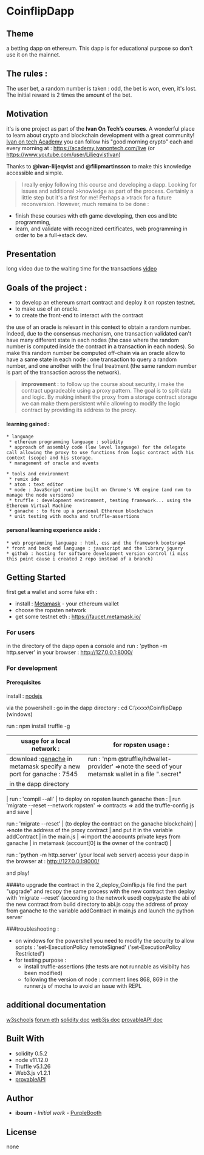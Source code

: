 # CoinflipDapp

 ## Theme
  a betting dapp on ethereum.
  This dapp is for educational purpose so don't use it on the mainnet.

 ## The rules :
  The user bet, a random number is taken : odd, the bet is won, even, it's lost. The initial reward is 2 times the amount of the bet.

 ## Motivation
  it's is one project as part of the **Ivan On Tech’s courses**. A wonderful place to learn about crypto and  blockchain development with a great community!
  [Ivan on tech Academy](https://academy.ivanontech.com/)
  you can follow his "good morning crypto" each and every morning at :
  https://academy.ivanontech.com/live (or https://www.youtube.com/user/LiljeqvistIvan)

  Thanks to __@ivan-liljeqvist__ and __@filipmartinsson__ to make this knowledge accessible and simple.

  >I really enjoy following this course and developing a dapp. Looking for issues and additional >knowledge as part of the process. Certainly a little step but it's a first for me! Perhaps a >track for a future reconversion. However, much remains to be done :
  * finish these courses with eth game developing, then eos and btc programming,
  * learn, and validate with recognized certificates, web programming in order to be a full->stack dev.


 ## Presentation
  long video due to the waiting time for the transactions
  [video](https://vimeo.com/421694810)


 ## Goals of the project :
  * to develop an ethereum smart contract and deploy it on ropsten testnet.
  * to make use of an oracle.
  * to create the front-end to interact with the contract

  the use of an oracle is relevant in this context to obtain a random number. Indeed, due to the consensus mechanism, one transaction validated can't have many different state in each nodes (the case where the random number is computed inside the contract in a transaction in each nodes). So make this random number be computed off-chain via an oracle allow to have a same state in each node : one transaction to query a random number, and one another with the final treatment (the same random number is part of the transaction across the network).


  >__improvement :__ to follow up the course about security, i make the contract upgradeable using a proxy pattern. The goal is to split data and logic. By making inherit the proxy from a storage contract storage we can make them persistent while allowing to modify the logic contract by providing its address to the proxy.   

  #### learning gained :
    * language
     * ethereum programming language : solidity
     * approach of assembly code (low level language) for the delegate call allowing the proxy to use functions from logic contract with his context (scope) and his storage.
     * management of oracle and events

    * tools and environment
     * remix ide
     * atom : text editor
     * node : JavaScript runtime built on Chrome's V8 engine (and nvm to manage the node versions)  
     * truffle : development environment, testing framework... using the Ethereum Virtual Machine
     * ganache : to fire up a personal Ethereum blockchain
     * unit testing with mocha and truffle-assertions

   #### personal learning experience aside :
    * web programming language : html, css and the framework bootsrap4
    * front and back end language : javascript and the library jquery
    * github : hosting for software development version control (i miss this point cause i created 2 repo instead of a branch)


 ## Getting Started

  first get a wallet and some fake eth :
  * install : [Metamask](https://metamask.io/) - your ethereum wallet
  * choose the ropsten network
  * get some testnet eth : https://faucet.metamask.io/

  ### For users
  in the directory of the dapp open a console and run : 'python -m http.server'
  in your browser : http://127.0.0.1:8000/

  ### For development

  #### Prerequisites

  install : [nodejs](https://nodejs.org/en/)

  via the powershell :
  go in the dapp directory : cd C:\xxxx\CoinflipDapp (windows)

  run :     npm install truffle -g

  usage for a **local network** : | for **ropsten** usage :
  ------------------------------------|-----------------------------
  download :[ganache](https://www.trufflesuite.com/ganache) in metamask specify a new port for ganache : 7545 | run :     'npm @truffle/hdwallet-provider' =>note the seed of your metamsk wallet in a file ".secret"
   | in the dapp directory
   |
  run :     'compil --all' | to deploy on ropsten
  launch ganache then : | run     'migrate --reset --network ropsten'
  => contracts => add the truffle-config.js and save |

  run :     'migrate --reset' |
  (to deploy the contract on the ganache blockchain) |
  =>note the address of the proxy contract |
  and put it in the variable addContract |
  in the main.js |
  =>import the accounts private keys from ganache |
   in metamask (account[0] is the owner of the contract) |


  run :     'python -m http.server' (your local web server)
  access your dapp in the browser at : http://127.0.0.1:8000/

  and play!

  ####to upgrade the contract
  in the 2_deploy_Coinflip.js file find the part "upgrade" and recopy the same process with the new contract then deploy with    'migrate --reset'    (according to the network used)
  copy/paste the abi of the new contract from build directory to abi.js
  copy the address of proxy from ganache to the variable addContract in main.js
  and launch the python server


  ###troubleshooting :
   * on windows for the powershell you need to modify the security to allow scripts :
   'set-ExecutionPolicy remoteSigned' ('set-ExecutionPolicy Restricted')
   * for testing purpose :
     * install truffle-assertions (the tests are not runnable as visibilty has been modified)
     * following the version of node : comment lines 868, 869 in the runner.js of mocha to avoid an issue with REPL


 ## additional documentation
 [w3schools](https://www.w3schools.com/)
 [forum eth](https://ethereum.stackexchange.com/)
 [solidity doc](https://solidity.readthedocs.io/en/develop/index.html)
 [web3js doc](https://web3js.readthedocs.io/en/v1.2.6/index.html)
 [provableAPI doc](https://docs.provable.xyz/#ethereum)


 ## Built With
  * solidity 0.5.2
  * node v11.12.0
  * Truffle v5.1.26
  * Web3.js v1.2.1
  * [provableAPI](https://github.com/provable-things/ethereum-api)

 ## Author
  * **ibourn** - *Initial work* - [PurpleBooth](https://github.com/PurpleBooth)

 ## License
  none
